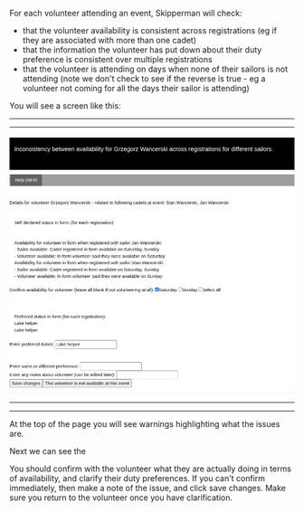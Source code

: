 
For each volunteer attending an event, Skipperman will check:

- that the volunteer availability is consistent across registrations (eg if they are associated with more than one cadet)
- that the information the volunteer has put down about their duty preference is consistent over multiple registrations
- that the volunteer is attending on days when none of their sailors is not attending (note we don't check to see if the reverse is true - eg a volunteer not coming for all the days their sailor is attending)

You will see a screen like this:

***
***
![volunteer_registration_confirm.png](/static/volunteer_registration_confirm.png)
***
***

At the top of the page you will see warnings highlighting what the issues are.

Next we can see the 

You should confirm with the volunteer what they are actually doing in terms of availability, and clarify their duty preferences. If you can't confirm immediately, then make a note of the issue, and click save changes. Make sure you return to the volunteer once you have clarification.

